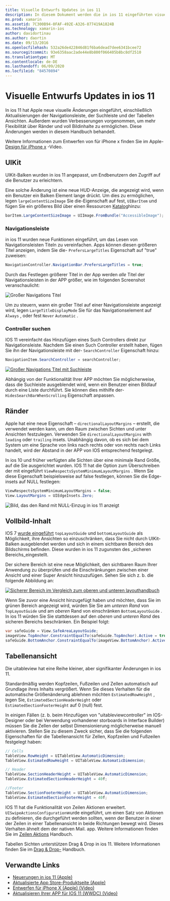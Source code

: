 ```yaml
---
title: Visuelle Entwurfs Updates in ios 11
description: In diesem Dokument werden die in ios 11 eingeführten visuellen Design Updates beschrieben. Es werden Änderungen an Navigationsleisten, Such Controllern, Rändern, voll Bildinhalten und Tabellen Ansichten erläutert.
ms.prod: xamarin
ms.assetid: 7C300B94-0FAF-492E-A326-877419A1824B
ms.technology: xamarin-ios
author: davidortinau
ms.author: daortin
ms.date: 09/13/2016
ms.openlocfilehash: 532a26de422846d81f6ba6dead7dee6341bcee72
ms.sourcegitcommit: 93e6358aac2ade44e8b800f066405b8bc8df2510
ms.translationtype: MT
ms.contentlocale: de-DE
ms.lasthandoff: 06/09/2020
ms.locfileid: "84570894"
---
```

# <a name="visual-design-updates-in-ios-11"></a>Visuelle Entwurfs Updates in ios 11

In ios 11 hat Apple neue visuelle Änderungen eingeführt, einschließlich Aktualisierungen der Navigationsleiste, der Suchleiste und der Tabellen Ansichten. Außerdem wurden Verbesserungen vorgenommen, um mehr Flexibilität über Ränder und voll Bildinhalte zu ermöglichen. Diese Änderungen werden in diesem Handbuch behandelt. 

Weitere Informationen zum Entwerfen von für iPhone x finden Sie im Apple- [Design für iPhone x](https://developer.apple.com/videos/play/fall2017/801/) -Video.

## <a name="uikit"></a>UIKit

UIKit-Balken wurden in ios 11 angepasst, um Endbenutzern den Zugriff auf die Benutzer zu erleichtern.

Eine solche Änderung ist eine neue HUD-Anzeige, die angezeigt wird, wenn ein Benutzer ein Balken Element lange drückt. Um dies zu ermöglichen, legen `largeContentSizeImage` Sie die-Eigenschaft auf fest, `UIBarItem` und fügen Sie ein größeres Bild über einen Ressourcen [Katalog](~/ios/app-fundamentals/images-icons/displaying-an-image.md)hinzu:

```csharp
barItem.LargeContentSizeImage = UIImage.FromBundle("AccessibleImage");
```

### <a name="navigation-bar"></a>Navigationsleiste
in ios 11 wurden neue Funktionen eingeführt, um das Lesen von Navigationsleisten Titeln zu vereinfachen. Apps können diesen größeren Titel anzeigen, indem Sie die- `PrefersLargeTitles` Eigenschaft auf "true" zuweisen:

```csharp
NavigationController.NavigationBar.PrefersLargeTitles = true;
```

Durch das Festlegen größerer Titel in der App werden _alle_ Titel der Navigationsleisten in der APP größer, wie im folgenden Screenshot veranschaulicht:

![Großer Navigations Titel](visual-design-images/image7.png)

Um zu steuern, wann ein großer Titel auf einer Navigationsleiste angezeigt wird, legen `LargeTitleDisplayMode` Sie für das Navigationselement auf `Always` , oder fest `Never` `Automatic` .

### <a name="search-controller"></a>Controller suchen

IOS 11 vereinfacht das Hinzufügen eines Such Controllers direkt zur Navigationsleiste. Nachdem Sie einen Such Controller erstellt haben, fügen Sie ihn der Navigationsleiste mit der- `SearchController` Eigenschaft hinzu:

```csharp
NavigationItem.SearchController = searchController;
```

[![Großer Navigations Titel mit Suchleiste](visual-design-images/image8-sml.png)](visual-design-images/image8-sml.png#lightbox)

Abhängig von der Funktionalität Ihrer APP möchten Sie möglicherweise, dass die Suchleiste ausgeblendet wird, wenn ein Benutzer einen Bildlauf durch eine Liste durchführt. Sie können dies mithilfe der- `HidesSearchBarWhenScrolling` Eigenschaft anpassen.

## <a name="margins"></a>Ränder

Apple hat eine neue Eigenschaft – `directionalLayoutMargins` – erstellt, die verwendet werden kann, um den Raum zwischen Sichten und unter Ansichten festzulegen. Verwenden Sie `directionalLayoutMargins` with `leading` oder `trailing` insets. Unabhängig davon, ob es sich bei dem System um eine Sprache von links nach rechts oder von rechts nach Links handelt, wird der Abstand in der APP von IOS entsprechend festgelegt.

In ios 10 und früher verfügten alle Sichten über eine minimale Rand Größe, auf die Sie ausgerichtet wurden. IOS 11 hat die Option zum Überschreiben der mit eingeführt `ViewRespectsSystemMinimumLayoutMargins` . Wenn Sie diese Eigenschaft beispielsweise auf false festlegen, können Sie die Edge-insets auf NULL festlegen:

```csharp
ViewRespectsSystemMinimumLayoutMargins = false;
View.LayoutMargins = UIEdgeInsets.Zero;
```

![Bild, das den Rand mit NULL-Einzug in ios 11 anzeigt](visual-design-images/image9.png)

<a name="fullscreen"></a>

## <a name="full-screen-content"></a>Vollbild-Inhalt

IOS 7 [wurde eingeführt](~/ios/platform/introduction-to-ios7/ios7-ui.md#fullscreen) `topLayoutGuide` und `bottomLayoutGuide` als Möglichkeit, ihre Ansichten so einzuschränken, dass Sie nicht durch UIKit-Balken ausgeblendet werden und sich in einem sichtbaren Bereich des Bildschirms befinden. Diese wurden in ios 11 zugunsten des _sicheren Bereichs_eingestellt.

Der sichere Bereich ist eine neue Möglichkeit, den sichtbaren Raum Ihrer Anwendung zu überprüfen und die Einschränkungen zwischen einer Ansicht und einer Super Ansicht hinzuzufügen. Sehen Sie sich z. b. die folgende Abbildung an:

[![Sicherer Bereich im Vergleich zum oberen und unteren layouthandbuch](visual-design-images/image10-sml.png)](visual-design-images/image10.png#lightbox)

Wenn Sie zuvor eine Ansicht hinzugefügt haben und möchten, dass Sie im grünen Bereich angezeigt wird, würden Sie Sie am _unteren Rand_ von `TopLayoutGuide` und am _oberen_ Rand von einschränken `BottomLayoutGuide` . In ios 11 würden Sie Sie stattdessen auf den _oberen_ und _unteren Rand_ des sicheren Bereichs beschränken. Ein Beispiel folgt:

```csharp
var safeGuide = View.SafeAreaLayoutGuide;
imageView.TopAnchor.ConstraintEqualTo(safeGuide.TopAnchor).Active = true;
safeGuide.BottomAnchor.ConstraintEqualTo(imageView.BottomAnchor).Active = true;
```

## <a name="table-view"></a>Tabellenansicht

Die uitableview hat eine Reihe kleiner, aber signifikanter Änderungen in ios 11.

Standardmäßig werden Kopfzeilen, Fußzeilen und Zellen automatisch auf Grundlage ihres Inhalts vergrößert. Wenn Sie dieses Verhalten für die automatische Größenänderung ablehnen möchten `EstimatedRowHeight` , legen Sie, `EstimatedSectionHeaderHeight` oder `EstimatedSectionFooterHeight` auf 0 (null) fest.

In einigen Fällen (z. b. beim Hinzufügen von "uitableviewcontroller" im IOS-Designer oder bei Verwendung vorhandener storboards in Interface Builder) müssen Sie die Zellen der selbst Dimensionierung möglicherweise manuell aktivieren. Stellen Sie zu diesem Zweck sicher, dass Sie die folgenden Eigenschaften für die Tabellenansicht für Zellen, Kopfzeilen und Fußzeilen festgelegt haben:

```csharp
// Cells
TableView.RowHeight = UITableView.AutomaticDimension;
TableView.EstimatedRowHeight = UITableView.AutomaticDimension;

// Header
TableView.SectionHeaderHeight = UITableView.AutomaticDimension;
TableView.EstimatedSectionHeaderHeight = 40f;

//Footer
TableView.SectionFooterHeight = UITableView.AutomaticDimension;
TableView.EstimatedSectionFooterHeight = 40f;

```

IOS 11 hat die Funktionalität von Zeilen Aktionen erweitert. `UISwipeActionsConfiguration`wurde eingeführt, um einen Satz von Aktionen zu definieren, die durchgeführt werden sollten, wenn der Benutzer in einer der Zeilen in einer Tabellenansicht in beide Richtungen bewegt wird. Dieses Verhalten ähnelt dem der nativen Mail. app. Weitere Informationen finden Sie im [Zeilen Aktions](~/ios/user-interface/controls/tables/row-action.md) Handbuch.

Tabellen Sichten unterstützen Drag & Drop in ios 11. Weitere Informationen finden Sie im [Drag & Drop-](~/ios/platform/introduction-to-ios11/drag-and-drop.md#uitableview) Handbuch.

## <a name="related-links"></a>Verwandte Links

- [Neuerungen in ios 11 (Apple)](https://developer.apple.com/ios/)
- [Aktualisierte App Store-Produktseite (Apple)](https://developer.apple.com/app-store/product-page/)
- [Entwerfen für iPhone X (Apple) (Video)](https://developer.apple.com/videos/play/fall2017/801/)
- [Aktualisieren Ihrer APP für IOS 11 (WWDC) (Video)](https://developer.apple.com/videos/play/wwdc2017/204/)
